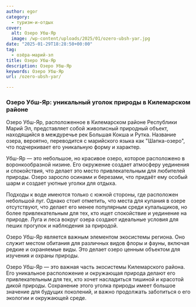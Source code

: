 ```yaml
---
author: egor
category:
  - туризм-и-отдых
cover:
  alt: Озеро Убш-Яр
  image: /wp-content/uploads/2025/01/ozero-ubsh-yar.jpg
date: "2025-01-29T18:28:50+00:00"
tag:
  - озёра-марий-эл
title: Озеро Убш-Яр
description: Озеро Убш-Яр
keywords: Озеро Убш-Яр
url: /ozero-ubsh-yar/

---
```

### Озеро Убш-Яр: уникальный уголок природы в Килемарском районе

Озеро Убш-Яр, расположенное в Килемарском районе Республики Марий Эл, представляет собой живописный природный объект, находящийся в междуречье рек Большая Кокша и Рутка. Название озера, вероятно, переводится с марийского языка как "Шапка-озеро", что подчеркивает его уникальную форму и характер.

Убш-Яр — это небольшое, но красивое озеро, которое расположено в воронкообразной низине. Его окружение создает атмосферу уединения и спокойствия, что делает это место привлекательным для любителей природы. Озеро заросло осинами и березами, что придаёт ему особый шарм и создает уютные уголки для отдыха.

Подходы к воде имеются только с южной стороны, где расположен небольшой луг. Однако стоит отметить, что места для купания в озере отсутствуют, что делает его менее популярным среди купальщиков, но более привлекательным для тех, кто ищет спокойствие и уединение на природе. Луга и леса вокруг озера создают идеальные условия для пеших прогулок и наблюдения за природой.

Озеро Убш-Яр является важным элементом экосистемы региона. Оно служит местом обитания для различных видов флоры и фауны, включая редкие и охраняемые виды. Это делает озеро ценным объектом для изучения и охраны природы.

Озеро Убш-Яр — это важная часть экосистемы Килемарского района. Его уникальное расположение и окружающая природа делают его привлекательным для тех, кто хочет насладиться тишиной и красотой дикой природы. Сохранение этого уголка природы имеет большое значение для будущих поколений, и важно продолжать заботиться о его экологии и окружающей среде.
